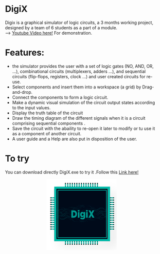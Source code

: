 # DigiX

Digix is a graphical simulator of logic circuits, a 3 months working project, designed by a team of 6 students as a part of a module. <br/>
--> [Youtube Video here!](https://www.youtube.com/watch?v=OxuG4MAOG0g&fbclid=IwAR02kJ8JblrgUim53vQ_8IlaGj_bfO7Sgh0C09xM5hx9iHCtdE5rpg29FuM) For demonstration.

# Features: 

-	the simulator provides the user with a set of logic gates (NO, AND, OR, …), combinational circuits (multiplexers, adders ...), and sequential circuits (flip-flops, registers, clock ...) and user created circuits for re-use.
-	Select components and insert them into a workspace (a grid) by Drag-and-drop.
-	Connect the components to form a logic circuit.
-	Make a dynamic visual simulation of the circuit output states according to the input values.
-	Display the truth table of the circuit 
-	Draw the timing diagram of the different signals when it is a circuit comprising sequential components .
-	Save the circuit with the abaility to re-open it later to modify or tu use it as a component of another circuit.
-	A user guide and a Help are also put in disposition of the user. <br/>

# To try
You can download directly DigiX.exe to try it .Follow this [Link here!](https://www.mediafire.com/file/c70ie4820ktxvhr/DigiX.msi/file)

<p align="center">
 <img src="https://github.com/OussamaBenakmoum/DigiX/blob/master/WpfApp2/ditix.png" >
</p>
